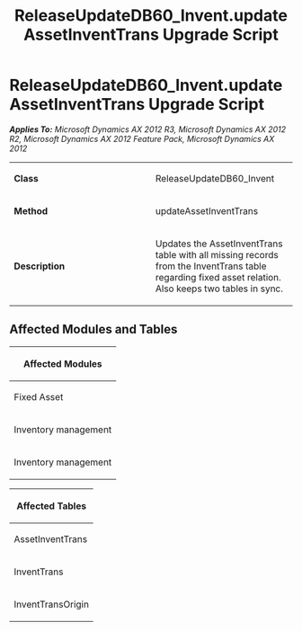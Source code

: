 ﻿---
title: ReleaseUpdateDB60_Invent.updateAssetInventTrans Upgrade Script
TOCTitle: ReleaseUpdateDB60_Invent.updateAssetInventTrans Upgrade Script
ms:assetid: 9e38dabb-304d-aa75-584a-7349d4393452
ms:mtpsurl: https://msdn.microsoft.com/en-us/library/JJ736642(v=AX.60)
ms:contentKeyID: 49710084
ms.date: 05/18/2015
mtps_version: v=AX.60
---

# ReleaseUpdateDB60\_Invent.updateAssetInventTrans Upgrade Script 


_**Applies To:** Microsoft Dynamics AX 2012 R3, Microsoft Dynamics AX 2012 R2, Microsoft Dynamics AX 2012 Feature Pack, Microsoft Dynamics AX 2012_

<table>
<colgroup>
<col style="width: 50%" />
<col style="width: 50%" />
</colgroup>
<tbody>
<tr class="odd">
<td><p><strong>Class</strong></p></td>
<td><p>ReleaseUpdateDB60_Invent</p></td>
</tr>
<tr class="even">
<td><p><strong>Method</strong></p></td>
<td><p>updateAssetInventTrans</p></td>
</tr>
<tr class="odd">
<td><p><strong>Description</strong></p></td>
<td><p>Updates the AssetInventTrans table with all missing records from the InventTrans table regarding fixed asset relation. Also keeps two tables in sync.</p></td>
</tr>
</tbody>
</table>


## Affected Modules and Tables

<table>
<colgroup>
<col style="width: 100%" />
</colgroup>
<thead>
<tr class="header">
<th><p>Affected Modules</p></th>
</tr>
</thead>
<tbody>
<tr class="odd">
<td><p>Fixed Asset</p></td>
</tr>
<tr class="even">
<td><p>Inventory management</p></td>
</tr>
<tr class="odd">
<td><p>Inventory management</p></td>
</tr>
</tbody>
</table>


<table>
<colgroup>
<col style="width: 100%" />
</colgroup>
<thead>
<tr class="header">
<th><p>Affected Tables</p></th>
</tr>
</thead>
<tbody>
<tr class="odd">
<td><p>AssetInventTrans</p></td>
</tr>
<tr class="even">
<td><p>InventTrans</p></td>
</tr>
<tr class="odd">
<td><p>InventTransOrigin</p></td>
</tr>
</tbody>
</table>

  


